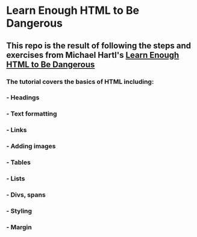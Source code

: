 # Learn Enough HTML to Be Dangerous

## This repo is the result of following the steps and exercises from Michael Hartl's [Learn Enough HTML to Be Dangerous](https://www.learnenough.com/html-tutorial/html_intro)

### The tutorial covers the basics of HTML including:
### - Headings
### - Text formatting
### - Links
### - Adding images
### - Tables
### - Lists
### - Divs, spans
### - Styling
### - Margin
